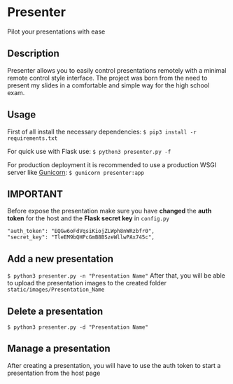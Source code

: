 # Presenter
Pilot your presentations with ease

## Description
Presenter allows you to easily control presentations remotely with a minimal remote control style interface.
The project was born from the need to present my slides in a comfortable and simple way for the high school exam.

## Usage
First of all install the necessary dependencies:
`$ pip3 install -r requirements.txt`

For quick use with Flask use:
`$ python3 presenter.py -f`

For production deployment it is recommended to use a production WSGI server like [Gunicorn](https://github.com/benoitc/gunicorn):
`$ gunicorn presenter:app`

## IMPORTANT
Before expose the presentation make sure you have **changed** the **auth token** for the host and the **Flask secret key** in `config.py`
```
"auth_token": "EQGw6oFdVqsiKiojZLWph8nWRzbfr0",
"secret_key": "TleEM9bQHPcGmB8BSzeWllwPAx745c",
```

## Add a new presentation
`$ python3 presenter.py -n "Presentation Name"`
After that, you will be able to upload the presentation images to the created folder `static/images/Presentation_Name`

## Delete a presentation
`$ python3 presenter.py -d "Presentation Name"`

## Manage a presentation
After creating a presentation, you will have to use the auth token to start a presentation from the host page